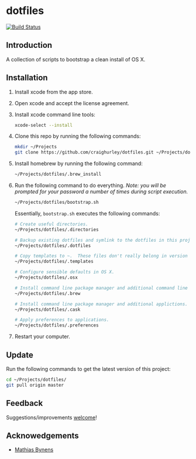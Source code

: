 # dotfiles

[![Build Status](https://travis-ci.org/craighurley/dotfiles.svg?branch=master)](https://travis-ci.org/craighurley/dotfiles)

## Introduction

A collection of scripts to bootstrap a clean install of OS X.

## Installation

1. Install xcode from the app store.

1. Open xcode and accept the license agreement.

1. Install xcode command line tools:

    ```sh
    xcode-select --install
    ```

1. Clone this repo by running the following commands:

    ```sh
    mkdir ~/Projects
    git clone https://github.com/craighurley/dotfiles.git ~/Projects/dotfiles
    ```

1. Install homebrew by running the following command:

    ```sh
    ~/Projects/dotfiles/.brew_install
    ```

1. Run the following command to do everything.  _Note: you will be prompted for your password a number of times during script execution._

    ```sh
    ~/Projects/dotfiles/bootstrap.sh
    ```

    Essentially, `bootstrap.sh` executes the following commands:

    ```sh
    # Create useful directories.
    ~/Projects/dotfiles/.directories

    # Backup existing dotfiles and symlink to the dotfiles in this project.
    ~/Projects/dotfiles/.dotfiles

    # Copy templates to ~.  These files don't really belong in version control, hence they are not symlinked.
    ~/Projects/dotfiles/.templates

    # Configure sensible defaults in OS X.
    ~/Projects/dotfiles/.osx

    # Install command line package manager and additional command line tools.
    ~/Projects/dotfiles/.brew

    # Install command line package manager and additional applictions.
    ~/Projects/dotfiles/.cask

    # Apply preferences to applications.
    ~/Projects/dotfiles/.preferences
    ```

1. Restart your computer.

## Update

Run the following commands to get the latest version of this project:

```sh
cd ~/Projects/dotfiles/
git pull origin master
```

## Feedback

Suggestions/improvements [welcome](https://github.com/craighurley/dotfiles/issues)!

## Acknowedgements

* [Mathias Bynens](https://github.com/mathiasbynens)
